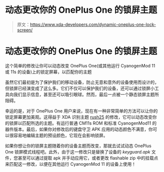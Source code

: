 # 动态更改你的 OnePlus One 的锁屏主题

> 原文：<https://www.xda-developers.com/dynamic-oneplus-one-lock-screen/>

# 动态更改你的 OnePlus One 的锁屏主题

这个简单的修改让你可以动态改变 OnePlus One(或其他运行 CyanogenMod 11 或 11s 的设备)上的锁定屏幕，以匹配你的主题

虽然它们最初是为了保护我们的移动设备，防止无意和意外的设备使用而设计的，但锁屏已经演变成了这么多。它们不仅可以保护我们的设备，还可以通过锁屏小工具向我们显示信息，甚至还可以吸引眼球。然而，最后一点被一个静态锁屏主题所阻碍。

幸运的是，对于 OnePlus One 用户来说，现在有一种非常简单的方法可以让你的锁定屏幕更加美观。这得益于 XDA 识别主题 [rush25](http://forum.xda-developers.com/member.php?u=4337046) 的修改，它可以动态改变你的锁屏以匹配所选的主题。有运行普通 CM11s ROM 和标准 CyanogenMod11 的器件版本。最后，如果你对修改后的键盘守卫 APK 应用的动态颜色不满意，你可以很容易地编辑主题的预设颜色，它现在会影响锁屏。

如果你想让你的锁屏主题随着你的设备主题而改变，那就去试试动态 OnePlus One 锁屏模式线程吧。此外，由于这一修改只是替换了设备的 *keyguard.apk* 文件，您甚至可以通过提取 apk 并手动应用它，或者更改 flashable zip 中的挂载点来匹配这一修改，以便在其他运行 CyanogenMod 11 的设备上使用！